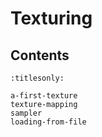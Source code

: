 Texturing
=========

Contents
--------

```{toctree}
:titlesonly:

a-first-texture
texture-mapping
sampler
loading-from-file
```
